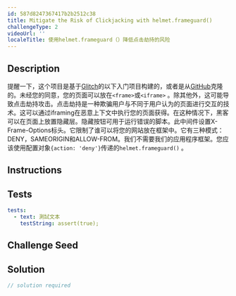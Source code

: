 ```yaml
---
id: 587d8247367417b2b2512c38
title: Mitigate the Risk of Clickjacking with helmet.frameguard()
challengeType: 2
videoUrl: ''
localeTitle: 使用helmet.frameguard（）降低点击劫持的风险
---
```


## Description
<section id="description">提醒一下，这个项目是基于<a href="https://glitch.com/#!/import/github/freeCodeCamp/boilerplate-infosec/">Glitch</a>的以下入门项目构建的，或者是从<a href="https://github.com/freeCodeCamp/boilerplate-infosec/">GitHub</a>克隆的。未经您的同意，您的页面可以放在<code>&lt;frame&gt;</code>或<code>&lt;iframe&gt;</code> 。除其他外，这可能导致点击劫持攻击。点击劫持是一种欺骗用户与不同于用户认为的页面进行交互的技术。这可以通过iframing在恶意上下文中执行您的页面获得。在这种情况下，黑客可以在页面上放置隐藏层。隐藏按钮可用于运行错误的脚本。此中间件设置X-Frame-Options标头。它限制了谁可以将您的网站放在框架中。它有三种模式：DENY，SAMEORIGIN和ALLOW-FROM。我们不需要我们的应用程序框架。您应该使用配置对象<code>{action: &#39;deny&#39;}</code>传递的<code>helmet.frameguard()</code> 。 </section>

## Instructions
<section id="instructions">
</section>

## Tests
<section id='tests'>

```yml
tests:
  - text: 測試文本
    testString: assert(true);

```

</section>

## Challenge Seed
<section id='challengeSeed'>

</section>

## Solution
<section id='solution'>

```js
// solution required
```
</section>

